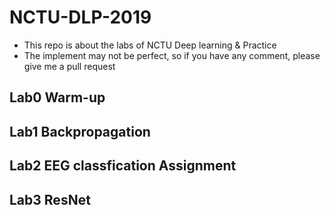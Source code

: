 # NCTU-DLP-2019
- This repo is about the labs of NCTU Deep learning & Practice
- The implement may not be perfect, so if you have any comment, please give me a pull request
## Lab0 Warm-up
## Lab1 Backpropagation
## Lab2 EEG classfication Assignment
## Lab3 ResNet
